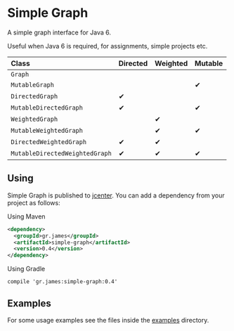 # Simple Graph

A simple graph interface for Java 6.

Useful when Java 6 is required, for assignments, simple projects etc.

| Class                          | Directed | Weighted | Mutable  |
| :----------------------------- | :------- | :------- | :------- |
| `Graph`                        |          |          |          |
| `MutableGraph`                 |          |          | &#10004; |
| `DirectedGraph`                | &#10004; |          |          |
| `MutableDirectedGraph`         | &#10004; |          | &#10004; |
| `WeightedGraph`                |          | &#10004; |          |
| `MutableWeightedGraph`         |          | &#10004; | &#10004; |
| `DirectedWeightedGraph`        | &#10004; | &#10004; |          |
| `MutableDirectedWeightedGraph` | &#10004; | &#10004; | &#10004; |

## Using

Simple Graph is published to [jcenter](https://bintray.com/gstamatelat/simple-graph/simple-graph). You can add a
dependency from your project as follows:

Using Maven

```xml
<dependency>
  <groupId>gr.james</groupId>
  <artifactId>simple-graph</artifactId>
  <version>0.4</version>
</dependency>
```

Using Gradle

```
compile 'gr.james:simple-graph:0.4'
```

## Examples

For some usage examples see the files inside the
[examples](https://github.com/gstamatelat/simple-graph/tree/master/src/main/java/gr/james/simplegraph/examples)
directory.
